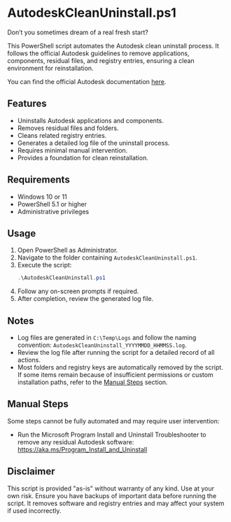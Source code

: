 # AutodeskCleanUninstall.ps1

Don’t you sometimes dream of a real fresh start?

This PowerShell script automates the Autodesk clean uninstall process. It follows the official Autodesk guidelines to remove applications, components, residual files, and registry entries, ensuring a clean environment for reinstallation.

You can find the official Autodesk documentation [here](https://www.autodesk.com/support/technical/article/caas/sfdcarticles/sfdcarticles/Clean-uninstall.html).

## Features
- Uninstalls Autodesk applications and components.
- Removes residual files and folders.
- Cleans related registry entries.
- Generates a detailed log file of the uninstall process.
- Requires minimal manual intervention.
- Provides a foundation for clean reinstallation.

## Requirements
- Windows 10 or 11
- PowerShell 5.1 or higher
- Administrative privileges

## Usage
1. Open PowerShell as Administrator.
2. Navigate to the folder containing `AutodeskCleanUninstall.ps1`.
3. Execute the script:
   ```powershell
   .\AutodeskCleanUninstall.ps1
4. Follow any on-screen prompts if required.
5. After completion, review the generated log file.

## Notes
- Log files are generated in `C:\Temp\Logs` and follow the naming convention: `AutodeskCleanUninstall_YYYYMMDD_HHMMSS.log`.
- Review the log file after running the script for a detailed record of all actions.
- Most folders and registry keys are automatically removed by the script. If some items remain because of insufficient permissions or custom installation paths, refer to the [Manual Steps](#manual-steps) section.

## Manual Steps
Some steps cannot be fully automated and may require user intervention:

- Run the Microsoft Program Install and Uninstall Troubleshooter to remove any residual Autodesk software: https://aka.ms/Program_Install_and_Uninstall

## Disclaimer
This script is provided "as-is" without warranty of any kind. Use at your own risk.
Ensure you have backups of important data before running the script. It removes software and registry entries and may affect your system if used incorrectly.
